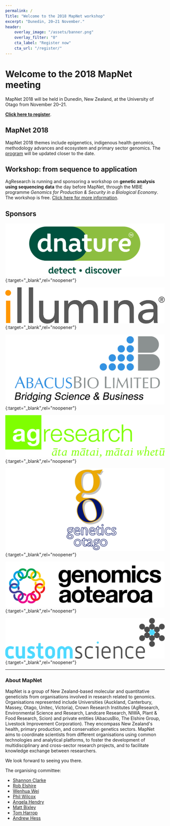 ```yaml
---
permalink: /
Title: "Welcome to the 2018 MapNet workshop"
excerpt: "Dunedin, 20–21 November."
header:
    overlay_image: "/assets/banner.png"
    overlay_filter: "0"
    cta_label: "Register now"
    cta_url: "/register/"
---
```


<span></span>

# Welcome to the 2018 MapNet meeting

MapNet 2018 will be held in Dunedin, New Zealand, at the University of Otago from November 20–21.

**[Click here to register](/register/)**.

## MapNet 2018

MapNet 2018 themes include epigenetics, indigenous health genomics, methodology advances and ecosystem and primary sector genomics. The [program](/program/) will be updated closer to the date.

## Workshop: from sequence to application

AgResearch is running and sponsoring a workshop on **genetic analysis using sequencing data** the day before MapNet, through the MBIE programme *Genomics for Production & Security in a Biological Economy*. The workshop is free. [Click here for more information](/program/#workshop).

## Sponsors

[![dnature](assets/DNature_cropped.png)](https://www.dnature.co.nz/){:target="_blank",rel="noopener"}

<span></span>

[![Illumina](assets/ILLUMINA_LOGO_CMYK_new.jpg)](http://www.illumina.com/){:target="_blank",rel="noopener"}

<span></span>

[![AbacusBio](assets/abacus.jpg)](http://www.abacusbio.com/){:target="_blank",rel="noopener"}

<span></span>

[![AgResearch](assets/agresearch.jpg)](https://www.agresearch.co.nz/){:target="_blank",rel="noopener"}

<span></span>

[![Genetics Otago](assets/GO_logo.jpg)](https://www.otago.ac.nz/genetics/index.html){:target="_blank",rel="noopener"}

<span></span>

[![Genomics Aotearoa](assets/GA-Wide-Colour-1200px.jpg)](https://www.genomics-aotearoa.org.nz){:target="_blank",rel="noopener"}

<span></span>

[![CustomScience](assets/CustomSci_Logo_CS4.png)](http://customscience.co.nz/){:target="_blank",rel="noopener"}

---

### About MapNet 

MapNet is a group of New Zealand-based molecular and quantitative geneticists from organisations involved in research related to genomics. Organisations represented include Universities (Auckland, Canterbury, Massey, Otago, Unitec, Victoria), Crown Research Institutes (AgResearch, Environmental Science and Research, Landcare Research, NIWA, Plant & Food Research, Scion) and private entities (AbacusBio, The Elshire Group, Livestock Improvement Corporation). They encompass New Zealand's health, primary production, and conservation genetics sectors. MapNet aims to coordinate scientists from different organisations using common technologies and analytical platforms, to foster the development of multidisciplinary and cross-sector research projects, and to facilitate knowledge exchange between researchers.

We look forward to seeing you there.

The organising committee:
- [Shannon Clarke](mailto:Shannon.Clarke@agresearch.co.nz)
- [Rob Elshire](mailto:Rob@elshiregroup.co.nz)
- [Wenhua Wei](mailto:wenhua.wei@otago.ac.nz)
- [Phil Wilcox](mailto:phillip.wilcox@otago.ac.nz)
- [Angela Hendry](mailto:angela.hendry@otago.ac.nz)
- [Matt Bixley](mailto:matt.bixley@otago.ac.nz)
- [Tom Harrop](mailto:tom.harrop@otago.ac.nz)
- [Andrew Hess](mailto:andrew.hess@agresearch.co.nz)

